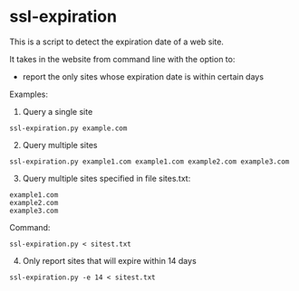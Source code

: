# ssl-expiration

This is a script to detect the expiration date of a web site.

It takes in the website from command line with the option to:
- report the only sites whose expiration date is within certain days

Examples:
1. Query a single site
```
ssl-expiration.py example.com
```

2. Query multiple sites
```
ssl-expiration.py example1.com example1.com example2.com example3.com
```

3. Query multiple sites specified in file
sites.txt:
```
example1.com
example2.com
example3.com
```
Command:
```
ssl-expiration.py < sitest.txt
```

4. Only report sites that will expire within 14 days
```
ssl-expiration.py -e 14 < sitest.txt
```
